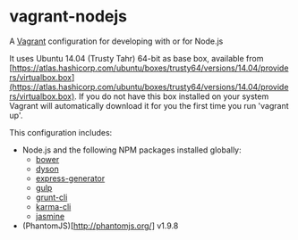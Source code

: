 # vagrant-nodejs
A [Vagrant](https://www.vagrantup.com/) configuration for developing with or for Node.js

It uses Ubuntu 14.04 (Trusty Tahr) 64-bit as base box, available from [https://atlas.hashicorp.com/ubuntu/boxes/trusty64/versions/14.04/providers/virtualbox.box](https://atlas.hashicorp.com/ubuntu/boxes/trusty64/versions/14.04/providers/virtualbox.box). If you do not have this box installed on your system Vagrant will automatically download it for you the first time you run 'vagrant up'.

This configuration includes:

 * Node.js and the following NPM packages installed globally: 
	 * [bower](http://bower.io)
	 * [dyson](http://webpro.github.io/dyson/)
	 * [express-generator](http://expressjs.com/es/starter/generator.html)
	 * [gulp](http://gulpjs.com/)
	 * [grunt-cli](http://gruntjs.com/)
	 * [karma-cli](http://karma-runner.github.io/)
	 * [jasmine](http://jasmine.github.io/)
 * (PhantomJS)[http://phantomjs.org/] v1.9.8

